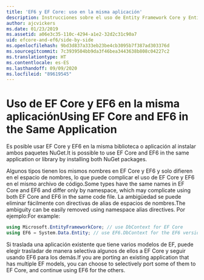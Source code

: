 ```yaml
---
title: 'EF6 y EF Core: uso en la misma aplicación'
description: Instrucciones sobre el uso de Entity Framework Core y Entity Framework 6 en la misma aplicación
author: ajcvickers
ms.date: 01/23/2019
ms.assetid: a06e3c35-110c-4294-a1e2-32d2c31c90a7
uid: efcore-and-ef6/side-by-side
ms.openlocfilehash: 9bd3d837a333eb23be4cb3095b7f387ad303376d
ms.sourcegitcommit: 7c3939504bb9da3f46bea3443638b808c04227c2
ms.translationtype: HT
ms.contentlocale: es-ES
ms.lasthandoff: 09/09/2020
ms.locfileid: "89619545"
---
```

# <a name="using-ef-core-and-ef6-in-the-same-application"></a><span data-ttu-id="6ac57-103">Uso de EF Core y EF6 en la misma aplicación</span><span class="sxs-lookup"><span data-stu-id="6ac57-103">Using EF Core and EF6 in the Same Application</span></span>

<span data-ttu-id="6ac57-104">Es posible usar EF Core y EF6 en la misma biblioteca o aplicación al instalar ambos paquetes NuGet.</span><span class="sxs-lookup"><span data-stu-id="6ac57-104">It is possible to use EF Core and EF6 in the same application or library by installing both NuGet packages.</span></span>

<span data-ttu-id="6ac57-105">Algunos tipos tienen los mismos nombres en EF Core y EF6 y solo difieren en el espacio de nombres, lo que puede complicar el uso de EF Core y EF6 en el mismo archivo de código.</span><span class="sxs-lookup"><span data-stu-id="6ac57-105">Some types have the same names in EF Core and EF6 and differ only by namespace, which may complicate using both EF Core and EF6 in the same code file.</span></span> <span data-ttu-id="6ac57-106">La ambigüedad se puede eliminar fácilmente con directivas de alias de espacios de nombres.</span><span class="sxs-lookup"><span data-stu-id="6ac57-106">The ambiguity can be easily removed using namespace alias directives.</span></span> <span data-ttu-id="6ac57-107">Por ejemplo:</span><span class="sxs-lookup"><span data-stu-id="6ac57-107">For example:</span></span>

``` csharp
using Microsoft.EntityFrameworkCore; // use DbContext for EF Core
using EF6 = System.Data.Entity; // use EF6.DbContext for the EF6 version
```

<span data-ttu-id="6ac57-108">Si traslada una aplicación existente que tiene varios modelos de EF, puede elegir trasladar de manera selectiva algunos de ellos a EF Core y seguir usando EF6 para los demás.</span><span class="sxs-lookup"><span data-stu-id="6ac57-108">If you are porting an existing application that has multiple EF models, you can choose to selectively port some of them to EF Core, and continue using EF6 for the others.</span></span>
